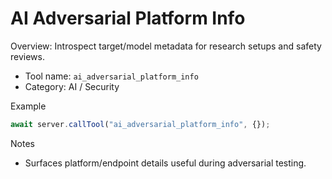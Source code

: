 # AI Adversarial Platform Info

Overview: Introspect target/model metadata for research setups and safety reviews.

- Tool name: `ai_adversarial_platform_info`
- Category: AI / Security

Example
```javascript
await server.callTool("ai_adversarial_platform_info", {});
```

Notes
- Surfaces platform/endpoint details useful during adversarial testing.
